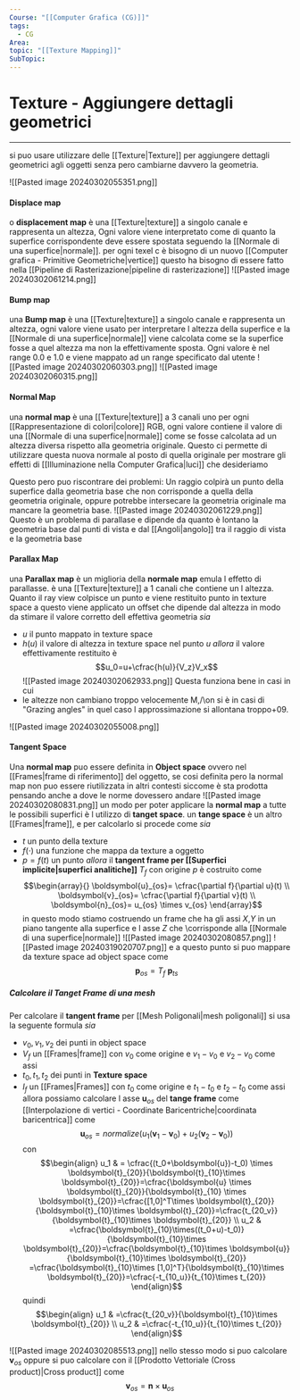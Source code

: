 ```yaml
---
Course: "[[Computer Grafica (CG)]]"
tags:
  - CG
Area: 
topic: "[[Texture Mapping]]"
SubTopic:
---
```


# Texture - Aggiungere dettagli geometrici
---
si puo usare utilizzare delle [[Texture|Texture]] per aggiungere dettagli geometrici agli oggetti senza pero cambiarne davvero la geometria.


![[Pasted image 20240302055351.png]]

#### Displace map
o __displacement map__ è una [[Texture|texture]] a singolo canale e rappresenta un  altezza, Ogni valore viene interpretato come di quanto la superfice corrispondente deve essere spostata seguendo la [[Normale di una superfice|normale]]. per ogni texel c è bisogno di un nuovo [[Computer grafica - Primitive Geometriche|vertice]] 
questo ha bisogno di essere fatto nella [[Pipeline di Rasterizazione|pipeline di rasterizazione]]
![[Pasted image 20240302061214.png]]
#### Bump map
una __Bump map__ è una [[Texture|texture]] a singolo canale e rappresenta un altezza, ogni valore viene usato per interpretare l altezza della superfice e la [[Normale di una superfice|normale]] viene calcolata come se la superfice fosse a quel altezza ma non la effettivamente sposta.
Ogni valore è nel range 0.0 e 1.0 e viene mappato ad un range specificato dal utente
![[Pasted image 20240302060303.png]]
![[Pasted image 20240302060315.png]]

#### Normal Map
una __normal map__ è una [[Texture|texture]] a 3 canali uno per ogni [[Rappresentazione di colori|colore]] RGB, ogni valore contiene il valore di una [[Normale di una superfice|normale]] come se fosse calcolata ad un altezza diversa rispetto alla geometria originale. 
Questo ci permette di utilizzare questa nuova normale al posto di quella originale per mostrare gli effetti di [[Illuminazione nella Computer Grafica|luci]] che desideriamo

Questo pero puo riscontrare dei problemi: Un raggio colpirà un punto della superfice dalla geometria base che non corrisponde a quella della geometria originale, oppure potrebbe intersecare la geometria originale ma mancare la geometria base. 
![[Pasted image 20240302061229.png]]
Questo è un problema di parallase e dipende da quanto è lontano la geometria base dal punti di vista e dal [[Angoli|angolo]] tra il raggio di vista e la geometria base  

#### Parallax Map
una __Parallax map__ è un miglioria della __normale map__ emula l effetto di parallasse. è una [[Texture|texture]] a 1 canali che contiene un  l altezza. Quanto il ray view colpisce un punto e viene restituito punto in texture space a questo viene applicato un offset che dipende dal altezza in modo da stimare il valore corretto dell effettiva geometria
_sia_
- $u$ il punto mappato in texture space
- $h(u)$ il valore di altezza in texture space nel punto $u$
_allora_ il valore effettivamente restituito è $$u_0=u+\cfrac{h(u)}{V_z}V_x$$
![[Pasted image 20240302062933.png]]
Questa funziona bene in casi in cui
- le altezze non cambiano troppo velocemente  M,/\on si è in casi di "Grazing angles" in quel caso l approssimazione si allontana troppo+09.

![[Pasted image 20240302055008.png]]


#### Tangent Space
Una __normal map__ puo essere definita in __Object space__ ovvero nel [[Frames|frame di riferimento]] del oggetto, se cosi definita pero la normal map non puo essere riutilizzata in altri contesti siccome è sta prodotta pensando anche a dove le norme dovessero andare
![[Pasted image 20240302080831.png]]
un modo per poter applicare la __normal map__ a tutte le possibili superfici è l utilizzo di __tanget space__.
un __tange space__ è un altro [[Frames|frame]], e per calcolarlo si procede come
_sia_
- $t$ un punto della texture
- $f(\cdot)$ una funzione che mappa da texture a oggetto
- $p = f(t)$ un punto 
_allora_ il __tangent frame per [[Superfici implicite|superfici analitiche]]__ $T_f$ con origine  $p$  è costruito come$$\begin{array}{}
	\boldsymbol{u}_{os}= \cfrac{\partial f}{\partial u}(t) \\
\boldsymbol{v}_{os}= \cfrac{\partial f}{\partial v}(t) \\
\boldsymbol{n}_{os}= u_{os} \times v_{os}
\end{array}$$in questo modo stiamo costruendo un frame che ha gli assi $X$,$Y$ in un piano tangente alla superfice e l asse $Z$ che \corrisponde alla [[Normale di una superfice|normale]] 
![[Pasted image 20240302080857.png]]
![[Pasted image 20240319020707.png]]
e a questo punto si puo mappare da texture space ad object space come $$\boldsymbol{p}_{os}=T_f \ \boldsymbol{p}_{ts}$$


##### Calcolare il Tanget Frame di una mesh
Per calcolare il __tangent frame__ per [[Mesh Poligonali|mesh poligonali]] si usa la seguente formula
_sia_
- $v_0,v_1,v_2$ dei punti in object space
- $V_f$ un [[Frames|frame]] con $v_0$ come origine e $v_1-v_0$ e $v_2-v_0$ come assi
- $t_0,t_1,t_2$ dei punti in __Texture space__
- $I_f$ un [[Frames|Frames]] con $t_0$ come origine e $t_1-t_0$ e $t_2-t_0$ come assi
allora possiamo calcolare  l asse $\boldsymbol{u}_{os}$ del __tange frame__ come [[Interpolazione di vertici - Coordinate Baricentriche|coordinata baricentrica]] come $$
\boldsymbol{u}_{os}   = normalize(u_1(\boldsymbol{v}_1-\boldsymbol{v}_0)+u_2(\boldsymbol{v}_2-\boldsymbol{v}_0)) $$
con 
$$\begin{align}
u_1  & = \cfrac{(t_0+\boldsymbol{u})-t_0) \times \boldsymbol{t}_{20}}{\boldsymbol{t}_{10}\times \boldsymbol{t}_{20}}=\cfrac{\boldsymbol{u} \times \boldsymbol{t}_{20}}{\boldsymbol{t}_{10} \times \boldsymbol{t}_{20}}=\cfrac{[1,0]^T\times \boldsymbol{t}_{20}}{\boldsymbol{t}_{10}\times \boldsymbol{t}_{20}}=\cfrac{t_{20_v}}{\boldsymbol{t}_{10}\times \boldsymbol{t}_{20}} \\
u_2  & =\cfrac{\boldsymbol{t}_{10}\times((t_0+u)-t_0)}{\boldsymbol{t}_{10}\times \boldsymbol{t}_{20}}=\cfrac{\boldsymbol{t}_{10}\times \boldsymbol{u}}{\boldsymbol{t}_{10}\times \boldsymbol{t}_{20}} =\cfrac{\boldsymbol{t}_{10}\times [1,0]^T}{\boldsymbol{t}_{10}\times \boldsymbol{t}_{20}}=\cfrac{-t_{10_u}}{t_{10}\times t_{20}}
\end{align}$$
quindi $$\begin{align}
u_1   & =\cfrac{t_{20_v}}{\boldsymbol{t}_{10}\times \boldsymbol{t}_{20}} \\
u_2   & =\cfrac{-t_{10_u}}{t_{10}\times t_{20}}
\end{align}$$

![[Pasted image 20240302085513.png]]
nello stesso modo si puo calcolare $\boldsymbol{v}_{os}$ oppure si puo calcolare con il [[Prodotto Vettoriale (Cross product)|Cross product]] come $$\boldsymbol{v}_{os}=\boldsymbol{n} \times \boldsymbol{u}_{os}$$